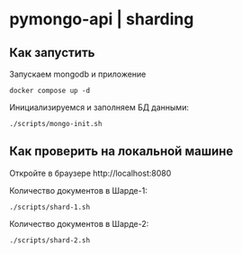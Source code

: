 # pymongo-api | sharding

## Как запустить

Запускаем mongodb и приложение

```shell
docker compose up -d
```

Инициализируемся и заполняем БД данными:

```shell
./scripts/mongo-init.sh
```


## Как проверить на локальной машине

Откройте в браузере http://localhost:8080


Количество документов в Шарде-1:
```shell
./scripts/shard-1.sh
```

Количество документов в Шарде-2:
```shell
./scripts/shard-2.sh
```